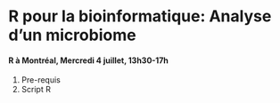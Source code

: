 <h1>R pour la bioinformatique: Analyse d’un microbiome</h1>
<h4>R à Montréal, Mercredi 4 juillet, 13h30-17h</h4>

1. Pre-requis
2. Script R
